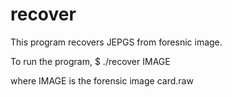 # recover

This program recovers JEPGS from foresnic image.

To run the program, $ ./recover IMAGE

where IMAGE is the forensic image card.raw
